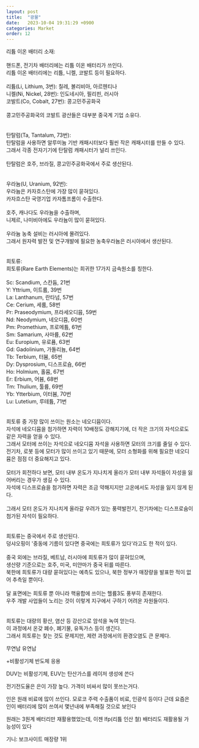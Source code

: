 ```yaml
---
layout: post
title:  "광물"
date:   2023-10-04 19:31:29 +0900
categories: Market
order: 12
---
```


리튬 이온 배터리 소재:<br>
<br>
핸드폰, 전기차 배터리에는 리튬 이온 배터리가 쓰인다.<br>
리튬 이온 배터리에는 리튬, 니켈, 코발트 등이 필요하다.<br>
<br>
리튬(Li, Lithium, 3번): 칠레, 볼리비아, 아르헨티나<br>
니켈(Ni, Nickel, 28번): 인도네시아, 필리핀, 러시아<br>
코발트(Co, Cobalt, 27번): 콩고민주공화국<br>
<br>
콩고민주공화국의 코발트 광산들은 대부분 중국계 기업 소유다.<br>
<br>
<br>
탄탈럼(Ta, Tantalum, 73번):<br>
탄탈럼을 사용하면 알루미늄 기반 캐패시터보다 훨씬 작은 캐패시터를 만들 수 있다.<br>
그래서 각종 전자기기에 탄탈럼 캐패시터가 널리 쓰인다.<br>
<br>
탄탈럼은 호주, 브라질, 콩고민주공화국에서 주로 생산된다.<br>
<br>
<br>
우라늄(U, Uranium, 92번):<br>
우라늄은 카자흐스탄에 가장 많이 묻혀있다.<br>
카자흐스탄 국영기업 카자톰프롬이 수출한다.<br>
<br>
호주, 캐나다도 우라늄을 수출하며,<br>
니제르, 나미비아에도 우라늄이 많이 묻혀있다.<br>
<br>
우라늄 농축 설비는 러시아에 몰려있다.<br>
그래서 원자력 발전 및 연구개발에 필요한 농축우라늄은 러시아에서 생산된다.<br>
<br>
<br>
희토류:<br>
희토류(Rare Earth Elements)는 희귀한 17가지 금속원소를 칭한다.<br>
<br>
Sc: Scandium, 스칸듐, 21번<br>
Y: Yttrium, 이트륨, 39번<br>
La: Lanthanum, 란타넘, 57번<br>
Ce: Cerium, 세륨, 58번<br>
Pr: Praseodymium, 프라세오디뮴, 59번<br>
Nd: Neodymium, 네오디뮴, 60번<br>
Pm: Promethium, 프로메튬, 61번<br>
Sm: Samarium, 사마륨, 62번<br>
Eu: Europium, 유로퓸, 63번<br>
Gd: Gadolinium, 가돌리늄, 64번<br>
Tb: Terbium, 터븀, 65번<br>
Dy: Dysprosium, 디스프로슘, 66번<br>
Ho: Holmium, 홀뮴, 67번<br>
Er: Erbium, 어븀, 68번<br>
Tm: Thulium, 툴륨, 69번<br>
Yb: Ytterbium, 이터븀, 70번<br>
Lu: Lutetium, 루테튬, 71번<br>
<br>
<br>
희토류 중 가장 많이 쓰이는 원소는 네오디뮴이다.<br>
자석에 네오디뮴을 첨가하면 자력이 10배정도 강해지기에, 더 작은 크기의 자석으로도 같은 자력을 얻을 수 있다.<br>
그래서 모터에 쓰이는 자석으로 네오디뮴 자석을 사용하면 모터의 크기를 줄일 수 있다.<br>
전기차, 로봇 등에 모터가 많이 쓰이고 있기 때문에, 모터 소형화를 위해 필요한 네오디뮴은 점점 더 중요해지고 있다.<br>
<br>
모터가 회전하다 보면, 모터 내부 온도가 지나치게 올라가 모터 내부 자석들이 자성을 잃어버리는 경우가 생길 수 있다.<br>
자석에 디스프로슘을 첨가하면 자력은 조금 약해지지만 고온에서도 자성을 잃지 않게 된다.<br>
<br>
그래서 모터 온도가 지나치게 올라갈 우려가 있는 풍력발전기, 전기차에는 디스프로슘이 첨가된 자석이 필요하다.<br>
<br>
<br>
희토류는 중국에서 주로 생산된다.<br>
덩샤오핑이 '중동에 기름이 있다면 중국에는 희토류가 있다'라고도 한 적이 있다.<br>
<br>
중국 외에는 브라질, 베트남, 러시아에 희토류가 많이 묻혀있으며,<br>
생산량 기준으로는 호주, 미국, 미얀마가 중국 뒤를 따른다.<br>
북한에 희토류가 대량 묻혀있다는 예측도 있으나, 북한 정부가 매장량을 발표한 적이 없어 추측일 뿐이다.<br>
<br>
달 표면에는 희토류 뿐 아니라 핵융합에 쓰이는 헬륨3도 풍부히 존재한다.<br>
우주 개발 사업들이 노리는 것이 이렇게 지구에서 구하기 어려운 자원들이다.<br>
<br>
<br>
희토류는 대량의 황산, 염산 등 강산으로 암석을 녹여 얻는다.<br>
이 과정에서 온갖 폐수, 폐기물, 유독가스 등이 생긴다.<br>
그래서 희토류는 찾는 것도 문제지만, 제련 과정에서의 환경오염도 큰 문제다.<br>

무연납 유연납

+비활성기체 반도체 응용

DUV는 비활성기체, EUV는 탄산가스를 레이저 생성에 쓴다

전기전도율은 은이 가장 높다. 가격이 비싸서 많이 못쓰는거다.

인은 원래 비료에 많이 쓰인다. 모로코 주력 수출품이 비료, 인광석 등이다
근데 요즘은 인이 배터리에 많이 쓰여서 몇년내에 부족해질 것으로 보인다


원래는 3원계 배터리만 재활용했었는데, 이젠 lfp(리튬 인산 철) 배터리도 재활용될 가능성이 있다

기니: 보크사이트 매장량 1위